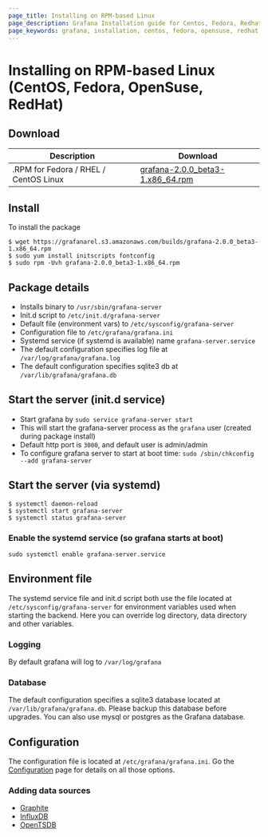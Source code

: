 ```yaml
---
page_title: Installing on RPM-based Linux
page_description: Grafana Installation guide for Centos, Fedora, Redhat.
page_keywords: grafana, installation, centos, fedora, opensuse, redhat, guide
---
```


# Installing on RPM-based Linux (CentOS, Fedora, OpenSuse, RedHat)

## Download

Description | Download
------------ | -------------
.RPM for Fedora / RHEL / CentOS Linux | [grafana-2.0.0_beta3-1.x86_64.rpm](https://grafanarel.s3.amazonaws.com/builds/grafana-2.0.0_beta3-1.x86_64.rpm)

## Install
To install the package

    $ wget https://grafanarel.s3.amazonaws.com/builds/grafana-2.0.0_beta3-1.x86_64.rpm
    $ sudo yum install initscripts fontconfig
    $ sudo rpm -Uvh grafana-2.0.0_beta3-1.x86_64.rpm

## Package details

- Installs binary to `/usr/sbin/grafana-server`
- Init.d script to `/etc/init.d/grafana-server`
- Default file (environment vars) to `/etc/sysconfig/grafana-server`
- Configuration file to `/etc/grafana/grafana.ini`
- Systemd service (if systemd is available) name `grafana-server.service`
- The default configuration specifies log file at `/var/log/grafana/grafana.log`
- The default configuration specifies sqlite3 db at `/var/lib/grafana/grafana.db`

## Start the server (init.d service)

- Start grafana by `sudo service grafana-server start`
- This will start the grafana-server process as the `grafana` user (created during package install)
- Default http port is `3000`, and default user is admin/admin
- To configure grafana server to start at boot time: `sudo /sbin/chkconfig --add grafana-server`

## Start the server (via systemd)

    $ systemctl daemon-reload
    $ systemctl start grafana-server
    $ systemctl status grafana-server

### Enable the systemd service (so grafana starts at boot)

    sudo systemctl enable grafana-server.service

## Environment file

The systemd service file and init.d script both use the file located at `/etc/sysconfig/grafana-server` for
environment variables used when starting the backend. Here you can override log directory, data directory and other
variables.

### Logging

By default grafana will log to `/var/log/grafana`

### Database

The default configuration specifies a sqlite3 database located at `/var/lib/grafana/grafana.db`. Please backup
this database before upgrades. You can also use mysql or postgres as the Grafana database.

## Configuration

The configuration file is located at `/etc/grafana/grafana.ini`.  Go the [Configuration](configuration) page for details
on all those options.

### Adding data sources

- [Graphite](../datasources/graphite.md)
- [InfluxDB](../datasources/influxdb.md)
- [OpenTSDB](../datasources/opentsdb.md)


